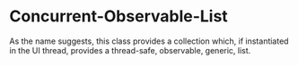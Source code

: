 # Concurrent-Observable-List
As the name suggests, this class provides a collection which, if instantiated in the UI thread, provides a thread-safe, observable, generic, list.
